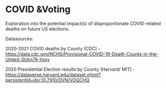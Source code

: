 # COVID &Voting
Exploration into the potential impact(s) of disproportionate COVID-related deaths on future US elections.

Datasources:

2020-2021 COVID deaths by County (CDC) - 
https://data.cdc.gov/NCHS/Provisional-COVID-19-Death-Counts-in-the-United-St/kn79-hsxy

2020 Presidential Election results by County (Harvard/ MIT) - 
https://dataverse.harvard.edu/dataset.xhtml?persistentId=doi:10.7910/DVN/VOQCHQ
